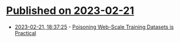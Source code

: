# [Published on 2023-02-21](index.md)

* [2023-02-21, 18:37:25](https://lobste.rs/s/wp9ypp/poisoning_web_scale_training_datasets_is) - [Poisoning Web-Scale Training Datasets is Practical](https://arxiv.org/abs/2302.10149)
